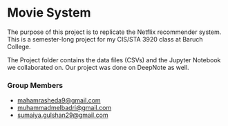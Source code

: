 # Movie System
The purpose of this project is to replicate the Netflix recommender system. This is a semester-long project for my CIS/STA 3920 class at Baruch College.

The Project folder contains the data files (CSVs) and the Jupyter Notebook we collaborated on. Our project was done on DeepNote as well. 

### Group Members
- mahamrasheda9@gmail.com
- muhammadmelbadri@gmail.com
- sumaiya.gulshan29@gmail.com
